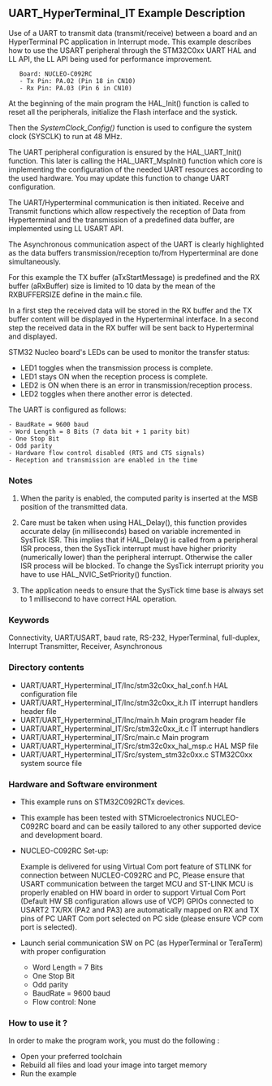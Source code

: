 ## <b>UART_HyperTerminal_IT Example Description</b>

Use of a UART to transmit data (transmit/receive)
between a board and an HyperTerminal PC application in Interrupt mode. This example
describes how to use the USART peripheral through the STM32C0xx UART HAL
and LL API, the LL API being used for performance improvement.

       Board: NUCLEO-C092RC
       - Tx Pin: PA.02 (Pin 18 in CN10)
       - Rx Pin: PA.03 (Pin 6 in CN10)

At the beginning of the main program the HAL_Init() function is called to reset
all the peripherals, initialize the Flash interface and the systick.

Then the *SystemClock_Config()* function is used to configure the system clock (SYSCLK) to run at 48 MHz.


The UART peripheral configuration is ensured by the HAL_UART_Init() function.
This later is calling the HAL_UART_MspInit() function which core is implementing
the configuration of the needed UART resources according to the used hardware.
You may update this function to change UART configuration.

The UART/Hyperterminal communication is then initiated.
Receive and Transmit functions which allow respectively
the reception of Data from Hyperterminal and the transmission of a predefined data
buffer, are implemented using LL USART API.

The Asynchronous communication aspect of the UART is clearly highlighted as the
data buffers transmission/reception to/from Hyperterminal are done simultaneously.

For this example the TX buffer (aTxStartMessage) is predefined and the RX buffer (aRxBuffer)
size is limited to 10 data by the mean of the RXBUFFERSIZE define in the main.c file.

In a first step the received data will be stored in the RX buffer and the
TX buffer content will be displayed in the Hyperterminal interface.
In a second step the received data in the RX buffer will be sent back to
Hyperterminal and displayed.

STM32 Nucleo board's LEDs can be used to monitor the transfer status:

 - LED1 toggles when the transmission process is complete.
 - LED1 stays ON when the reception process is complete.
 - LED2 is ON when there is an error in transmission/reception process.
 - LED2 toggles when there another error is detected.

The UART is configured as follows:

    - BaudRate = 9600 baud
    - Word Length = 8 Bits (7 data bit + 1 parity bit)
    - One Stop Bit
    - Odd parity
    - Hardware flow control disabled (RTS and CTS signals)
    - Reception and transmission are enabled in the time

### <b>Notes</b>

 1. When the parity is enabled, the computed parity is inserted at the MSB
    position of the transmitted data.

 2. Care must be taken when using HAL_Delay(), this function provides accurate delay (in milliseconds)
    based on variable incremented in SysTick ISR. This implies that if HAL_Delay() is called from
    a peripheral ISR process, then the SysTick interrupt must have higher priority (numerically lower)
    than the peripheral interrupt. Otherwise the caller ISR process will be blocked.
    To change the SysTick interrupt priority you have to use HAL_NVIC_SetPriority() function.

 3. The application needs to ensure that the SysTick time base is always set to 1 millisecond
    to have correct HAL operation.

### <b>Keywords</b>

Connectivity, UART/USART, baud rate, RS-232, HyperTerminal, full-duplex, Interrupt
Transmitter, Receiver, Asynchronous

### <b>Directory contents</b>

  - UART/UART_Hyperterminal_IT/Inc/stm32c0xx_hal_conf.h    HAL configuration file
  - UART/UART_Hyperterminal_IT/Inc/stm32c0xx_it.h          IT interrupt handlers header file
  - UART/UART_Hyperterminal_IT/Inc/main.h                  Main program header file
  - UART/UART_Hyperterminal_IT/Src/stm32c0xx_it.c          IT interrupt handlers
  - UART/UART_Hyperterminal_IT/Src/main.c                  Main program
  - UART/UART_Hyperterminal_IT/Src/stm32c0xx_hal_msp.c     HAL MSP file
  - UART/UART_Hyperterminal_IT/Src/system_stm32c0xx.c      STM32C0xx system source file


### <b>Hardware and Software environment</b>

  - This example runs on STM32C092RCTx devices.

  - This example has been tested with STMicroelectronics NUCLEO-C092RC board and can be
    easily tailored to any other supported device and development board.

  - NUCLEO-C092RC Set-up:
  
    Example is delivered for using Virtual Com port feature of STLINK for connection between NUCLEO-C092RC and PC,
    Please ensure that USART communication between the target MCU and ST-LINK MCU is properly enabled
    on HW board in order to support Virtual Com Port (Default HW SB configuration allows use of VCP)
    GPIOs connected to USART2 TX/RX (PA2 and PA3) are automatically mapped
    on RX and TX pins of PC UART Com port selected on PC side (please ensure VCP com port is selected).

  - Launch serial communication SW on PC (as HyperTerminal or TeraTerm) with proper configuration
    - Word Length = 7 Bits
    - One Stop Bit
    - Odd parity
    - BaudRate = 9600 baud
    - Flow control: None

### <b>How to use it ?</b>

In order to make the program work, you must do the following :

 - Open your preferred toolchain
 - Rebuild all files and load your image into target memory
 - Run the example

